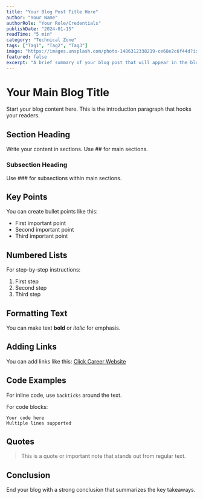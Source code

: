 ```yaml
---
title: "Your Blog Post Title Here"
author: "Your Name"
authorRole: "Your Role/Credentials"
publishDate: "2024-01-15"
readTime: "5 min"
category: "Technical Zone"
tags: ["Tag1", "Tag2", "Tag3"]
image: "https://images.unsplash.com/photo-1486312338219-ce68e2c6f44d?ixlib=rb-4.0.3&auto=format&fit=crop&w=1000&q=80"
featured: false
excerpt: "A brief summary of your blog post that will appear in the blog listing page."
---
```


# Your Main Blog Title

Start your blog content here. This is the introduction paragraph that hooks your readers.

## Section Heading

Write your content in sections. Use ## for main sections.

### Subsection Heading

Use ### for subsections within main sections.

## Key Points

You can create bullet points like this:

- First important point
- Second important point
- Third important point

## Numbered Lists

For step-by-step instructions:

1. First step
2. Second step
3. Third step

## Formatting Text

You can make text **bold** or *italic* for emphasis.

## Adding Links

You can add links like this: [Click Career Website](https://clickcareer.com)

## Code Examples

For inline code, use `backticks` around the text.

For code blocks:

```
Your code here
Multiple lines supported
```

## Quotes

> This is a quote or important note that stands out from regular text.

## Conclusion

End your blog with a strong conclusion that summarizes the key takeaways.